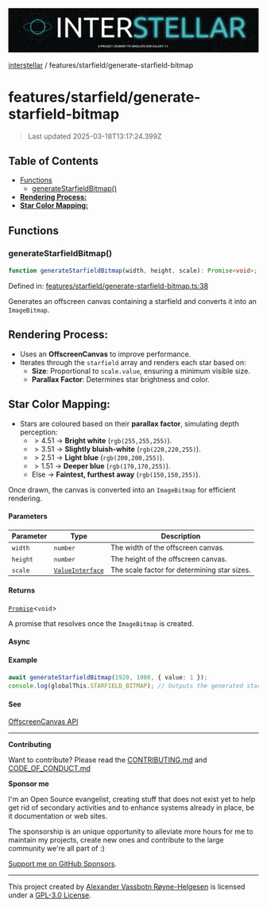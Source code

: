 <div>
  <img alt="SPECCER logo" src="https://raw.githubusercontent.com/phun-ky/interstellar/main/public/interstellar-header.png" style="max-height:120px;" />
</div>

[interstellar](../../README.md) / features/starfield/generate-starfield-bitmap

# features/starfield/generate-starfield-bitmap

> Last updated 2025-03-18T13:17:24.399Z

## Table of Contents

- [Functions](#functions)
  - [generateStarfieldBitmap()](#generatestarfieldbitmap)
- [**Rendering Process:**](#rendering-process)
- [**Star Color Mapping:**](#star-color-mapping)

## Functions

### generateStarfieldBitmap()

```ts
function generateStarfieldBitmap(width, height, scale): Promise<void>;
```

Defined in:
[features/starfield/generate-starfield-bitmap.ts:38](https://github.com/phun-ky/interstellar/blob/main/src/features/starfield/generate-starfield-bitmap.ts#L38)

Generates an offscreen canvas containing a starfield and converts it into an
`ImageBitmap`.

## **Rendering Process:**

- Uses an **OffscreenCanvas** to improve performance.
- Iterates through the `starfield` array and renders each star based on:
  - **Size**: Proportional to `scale.value`, ensuring a minimum visible size.
  - **Parallax Factor**: Determines star brightness and color.

## **Star Color Mapping:**

- Stars are coloured based on their **parallax factor**, simulating depth
  perception:
  - $> 4.51$ → **Bright white** (`rgb(255,255,255)`).
  - $> 3.51$ → **Slightly bluish-white** (`rgb(220,220,255)`).
  - $> 2.51$ → **Light blue** (`rgb(200,200,255)`).
  - $> 1.51$ → **Deeper blue** (`rgb(170,170,255)`).
  - Else → **Faintest, furthest away** (`rgb(150,150,255)`).

Once drawn, the canvas is converted into an `ImageBitmap` for efficient
rendering.

#### Parameters

| Parameter | Type                                                       | Description                                  |
| --------- | ---------------------------------------------------------- | -------------------------------------------- |
| `width`   | `number`                                                   | The width of the offscreen canvas.           |
| `height`  | `number`                                                   | The height of the offscreen canvas.          |
| `scale`   | [`ValueInterface`](../../types/distance.md#valueinterface) | The scale factor for determining star sizes. |

#### Returns

[`Promise`](https://developer.mozilla.org/docs/Web/JavaScript/Reference/Global_Objects/Promise)\<`void`>

A promise that resolves once the `ImageBitmap` is created.

#### Async

#### Example

```ts
await generateStarfieldBitmap(1920, 1080, { value: 1 });
console.log(globalThis.STARFIELD_BITMAP); // Outputs the generated starfield bitmap
```

#### See

[OffscreenCanvas API](https://developer.mozilla.org/en-US/docs/Web/API/OffscreenCanvas)

---

**Contributing**

Want to contribute? Please read the
[CONTRIBUTING.md](https://github.com/phun-ky/interstellar/blob/main/CONTRIBUTING.md)
and
[CODE_OF_CONDUCT.md](https://github.com/phun-ky/interstellar/blob/main/CODE_OF_CONDUCT.md)

**Sponsor me**

I'm an Open Source evangelist, creating stuff that does not exist yet to help
get rid of secondary activities and to enhance systems already in place, be it
documentation or web sites.

The sponsorship is an unique opportunity to alleviate more hours for me to
maintain my projects, create new ones and contribute to the large community
we're all part of :)

[Support me on GitHub Sponsors](https://github.com/sponsors/phun-ky).

---

This project created by [Alexander Vassbotn Røyne-Helgesen](http://phun-ky.net)
is licensed under a
[GPL-3.0 License](https://choosealicense.com/licenses/gpl-3.0/).
